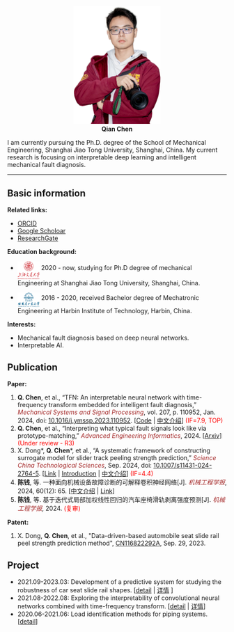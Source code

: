 <!-- # Homepage of Qian Chen -->

<div align='center'>
<img src="./images/DSC_4831_V1.png" width=200 alt="photo"/><br/>
<b>Qian Chen</b>
</div>

I am currently pursuing the Ph.D. degree of the School of Mechanical Engineering,
Shanghai Jiao Tong University, Shanghai, China. My current research is focusing on interpretable deep learning and intelligent mechanical fault diagnosis.

---

## Basic information

**Related links:**

* [ORCID](https://orcid.org/0000-0002-3094-5529)
* [Google Scholoar](https://scholar.google.com/citations?hl=en&user=YXvtdq4AAAAJ)
* [ResearchGate](https://www.researchgate.net/profile/Chen-Qian-66)


**Education background:**

* <img src="./images/SJTU.png" width=50 alt="profile"  align='middle'/> 2020 - now, studying for Ph.D degree of mechanical Engineering at Shanghai Jiao Tong University, Shanghai, China.

* <img src="./images/HIT.png" width=50 alt="profile" align='middle'/> 2016 - 2020,  received Bachelor degree of Mechatronic Engineering at Harbin Institute of Technology, Harbin, China.

**Interests:**

* Mechanical fault diagnosis based on deep neural networks.
* Interpretable AI.

## Publication


**Paper:**
1. **Q. Chen**, et al., “TFN: An interpretable neural network with time-frequency transform embedded for intelligent fault diagnosis,” *<font color="brown">Mechanical Systems and Signal Processing</font>*, vol. 207, p. 110952, Jan. 2024, doi: [10.1016/j.ymssp.2023.110952](https://doi.org/10.1016/j.ymssp.2023.110952).  [[Code](https://github.com/ChenQian0618/TFN) \| [中文介绍](./publications/2024-MSSP-TFN-chinese.md)] <font color="red">(IF=7.9, TOP)</font>
1. **Q. Chen**, et al., “Interpreting what typical fault signals look like via prototype-matching,” *<font color="brown">Advanced Engineering Informatics</font>*, 2024. [[Arxiv](https://arxiv.org/abs/2403.07033)] <font color="red">(Under review - R3)</font>
2. X. Dong\*, **Q. Chen**\*, et al., “A systematic framework of constructing surrogate model for slider track peeling strength prediction,” *<font color="brown">Science China Technological Sciences</font>*, Sep. 2024, doi: [10.1007/s11431-024-2764-5](https://doi.org/10.1007/s11431-024-2764-5). [[Link](https://link.springer.com/article/10.1007/s11431-024-2764-5) \| [Introduction](./projects/202109_SlidePeelingForcePrediction.md) \| [中文介绍](./projects/202109_SlidePeelingForcePrediction_chinese.md)] <font color="red">(IF=4.4)</font>
3. **陈钱**, 等. 一种面向机械设备故障诊断的可解释卷积神经网络[J]. *<font color="brown">机械工程学报</font>*, 2024, 60(12): 65. [[中文介绍](./publications/2024-机工报-ChirpletNN-chinese.md) \| [Link](http://www.cjmenet.com.cn/CN/10.3901/JME.2024.12.065)]
4. **陈钱**, 等. 基于迭代式局部加权线性回归的汽车座椅滑轨剥离强度预测[J]. *<font color="brown">机械工程学报</font>*, 2024. <font color="red">(复审)</font>
   
<!-- <br> **Q. Chen**, et al. Peeling force prediction of automobile seat slide rail based on iterative local weighted linear regression[J]. *<font color="brown">Journal of Mechanical Engineering</font>*, 2024. <font color="red">(Under review-R2)</font> -->

**Patent:**

1. X. Dong, **Q. Chen**, et al., "Data-driven-based automobile seat slide rail peel strength prediction method", [CN116822292A](https://patents.google.com/patent/CN116822292A/en?oq=CN116822292A), Sep. 29, 2023. 

## Project

* 2021.09-2023.03: Development of a predictive system for studying the robustness of car seat slide rail shapes. [[detail](./projects/202109_SlidePeelingForcePrediction.md) \| [详情](./projects/202109_SlidePeelingForcePrediction_chinese.md) ]
* 2021.08-2022.08: Exploring the interpretability of convolutional neural networks combined with time-frequency transform. [[detail](./publications/2024-MSSP-TFN.md) \| [详情](./publications/2024-MSSP-TFN-chinese.md)]
* 2020.06-2021.06: Load identification methods for piping systems. [[detail](./projects/202006_PipeLoadIdentification.md)]